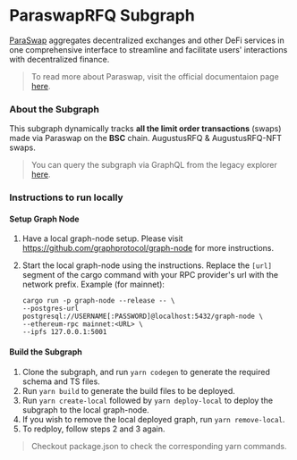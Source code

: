 # ParaswapRFQ Subgraph
[ParaSwap](https://www.paraswap.io/) aggregates decentralized exchanges and other DeFi services in one comprehensive interface to streamline and facilitate users' interactions with decentralized finance.
> To read more about Paraswap, visit the official documentaion page [here](https://doc.paraswap.network/).

### About the Subgraph
This subgraph dynamically tracks **all the limit order transactions** (swaps) made via Paraswap on the **BSC** chain. AugustusRFQ & AugustusRFQ-NFT swaps.

> You can query the subgraph via GraphQL from the legacy explorer [here](https://thegraph.com/hosted-service/subgraph/paraswap/augustus-rfq-subgraph).

### Instructions to run locally
#### Setup Graph Node
1. Have a local graph-node setup. Please visit https://github.com/graphprotocol/graph-node for more instructions.

2. Start the local graph-node using the instructions. Replace the `[url]` segment of the cargo command with your RPC provider's url with the network prefix. Example (for mainnet):  
    ```
    cargo run -p graph-node --release -- \
    --postgres-url postgresql://USERNAME[:PASSWORD]@localhost:5432/graph-node \
    --ethereum-rpc mainnet:<URL> \
    --ipfs 127.0.0.1:5001
    ```
#### Build the Subgraph
1. Clone the subgraph, and run `yarn codegen` to generate the required schema and TS files.
2. Run `yarn build` to generate the build files to be deployed.
3. Run `yarn create-local` followed by `yarn deploy-local` to deploy the subgraph to the local graph-node.
4. If you wish to remove the local deployed graph, run `yarn remove-local`.
5. To redploy, follow steps 2 and 3 again.
> Checkout package.json to check the corresponding yarn commands.
